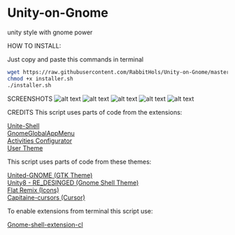 # Unity-on-Gnome
unity style with gnome power

HOW TO INSTALL:

Just copy and paste this commands in terminal

```bash
wget https://raw.githubusercontent.com/RabbitHols/Unity-on-Gnome/master/installer.sh
chmod +x installer.sh 
./installer.sh
```
SCREENSHOTS
![alt text](https://raw.githubusercontent.com/RabbitHols/Unity-on-Gnome/master/screenshots/home.png)
![alt text](https://i.imgur.com/Im5pJ6p.png)
![alt text](https://raw.githubusercontent.com/RabbitHols/Unity-on-Gnome/master/screenshots/dash.png)
![alt text](https://raw.githubusercontent.com/RabbitHols/Unity-on-Gnome/master/screenshots/busy.png)
![alt text](https://i.imgur.com/XJzRy1S.png)

CREDITS
This script uses parts of code from the extensions:<br/>

[Unite-Shell](https://github.com/hardpixel/unite-shell)<br/>
[GnomeGlobalAppMenu](https://extensions.gnome.org/extension/1250/gnome-global-application-menu/)<br/>
[Activities Configurator](https://extensions.gnome.org/extension/358/activities-configurator/)<br/>
[User Theme](https://extensions.gnome.org/extension/19/user-themes/)<br/>

This script uses parts of code from these themes:<br/>

[United-GNOME (GTK Theme)](https://www.gnome-look.org/p/1174889/)<br/>
[Unity8 - RE_DESINGED (Gnome Shell Theme)](https://www.gnome-look.org/p/1206490/)<br/>
[Flat Remix (Icons)](https://www.gnome-look.org/p/1012430/)<br/>
[Capitaine-cursors (Cursor)](https://github.com/keeferrourke/capitaine-cursors)<br/>

To enable extensions from terminal this script use:<br/>

[Gnome-shell-extension-cl](https://github.com/cyberalex4life/gnome-shell-extension-cl)<br/>

